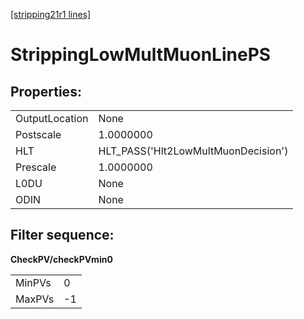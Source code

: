 [[stripping21r1 lines]](./stripping21r1-ew)

# StrippingLowMultMuonLinePS

## Properties:

|                |                                     |
|----------------|-------------------------------------|
| OutputLocation | None                                |
| Postscale      | 1.0000000                           |
| HLT            | HLT_PASS('Hlt2LowMultMuonDecision') |
| Prescale       | 1.0000000                           |
| L0DU           | None                                |
| ODIN           | None                                |

## Filter sequence:

**CheckPV/checkPVmin0**

|        |     |
|--------|-----|
| MinPVs | 0   |
| MaxPVs | -1  |
